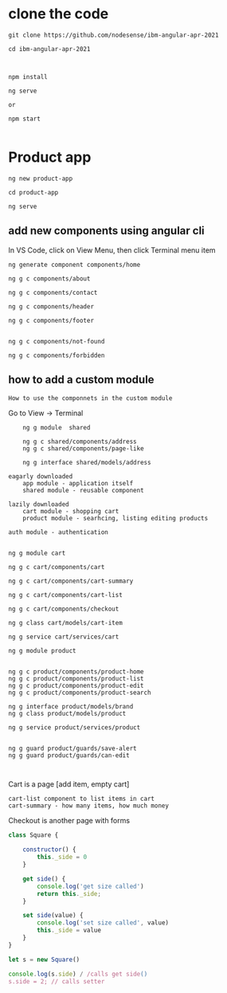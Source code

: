 # clone the code

```
git clone https://github.com/nodesense/ibm-angular-apr-2021

cd ibm-angular-apr-2021



npm install

ng serve

or 

npm start


```

# Product app

```
ng new product-app

cd product-app

ng serve

```

## add new components using angular cli

In VS Code, click on View Menu, then click Terminal menu item

```
ng generate component components/home

ng g c components/about

ng g c components/contact

ng g c components/header

ng g c components/footer


ng g c components/not-found

ng g c components/forbidden

```

## how to add a custom module
    How to use the componnets in the custom module

Go to View -> Terminal 

```
    ng g module  shared

    ng g c shared/components/address
    ng g c shared/components/page-like

    ng g interface shared/models/address
```

```
eagarly downloaded
    app module - application itself
    shared module - reusable component

lazily downloaded
    cart module - shopping cart
    product module - searhcing, listing editing products

auth module - authentication
```

```

ng g module cart

ng g c cart/components/cart

ng g c cart/components/cart-summary

ng g c cart/components/cart-list

ng g c cart/components/checkout

ng g class cart/models/cart-item

ng g service cart/services/cart
```


```
ng g module product


ng g c product/components/product-home
ng g c product/components/product-list
ng g c product/components/product-edit
ng g c product/components/product-search

ng g interface product/models/brand
ng g class product/models/product

ng g service product/services/product


ng g guard product/guards/save-alert
ng g guard product/guards/can-edit



```





Cart is a page [add item, empty cart]

    cart-list component to list items in cart
    cart-summary - how many items, how much money

Checkout is another page with forms


```javascript
class Square {
    
    constructor() {
        this._side = 0
    }

    get side() {
        console.log('get size called')
        return this._side;
    }

    set side(value) {
        console.log('set size called', value)
        this._side = value
    }
}

let s = new Square()

console.log(s.side) / /calls get side()
s.side = 2; // calls setter
```


